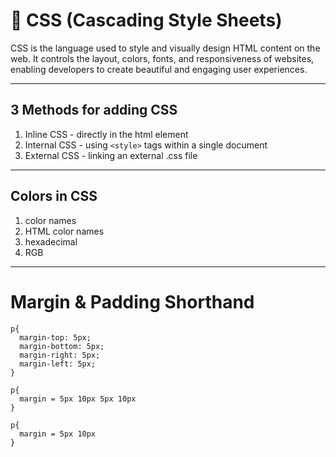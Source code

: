# 🎨 CSS (Cascading Style Sheets)

CSS is the language used to style and visually design HTML content on the web. It controls the layout, colors, fonts, and responsiveness of websites, enabling developers to create beautiful and engaging user experiences.

---

## 3 Methods for adding CSS

1. Inline CSS - directly in the html element 
2. Internal CSS - using ```<style>``` tags within a single document
3. External CSS - linking an external .css file

---

## Colors in CSS

1. color names
2. HTML color names
3. hexadecimal
4. RGB

---

# Margin & Padding Shorthand

```
p{
  margin-top: 5px;
  margin-bottom: 5px;
  margin-right: 5px;
  margin-left: 5px;
}

p{
  margin = 5px 10px 5px 10px
}

p{
  margin = 5px 10px
}
```




